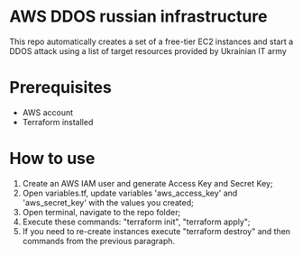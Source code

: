 # AWS DDOS russian infrastructure

This repo automatically creates a set of a free-tier EC2 instances and start a DDOS attack using a list of target resources provided by Ukrainian IT army

# Prerequisites
- AWS account
- Terraform installed

# How to use
1. Create an AWS IAM user and generate Access Key and Secret Key;
2. Open variables.tf, update variables 'aws_access_key' and 'aws_secret_key' with the values you created;
3. Open terminal, navigate to the repo folder;
4. Execute these commands: "terraform init", "terraform apply";
5. If you need to re-create instances execute "terraform destroy" and then commands from the previous paragraph.